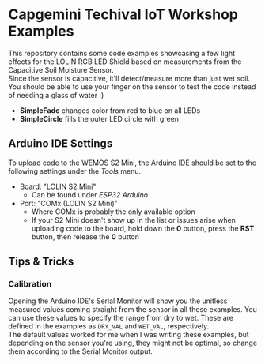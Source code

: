 # Capgemini Techival IoT Workshop Examples
This repository contains some code examples showcasing a few light effects for the LOLIN RGB LED Shield based on measurements from the Capacitive Soil Moisture Sensor.  
Since the sensor is capacitive, it'll detect/measure more than just wet soil. You should be able to use your finger on the sensor to test the code instead of needing a glass of water :)
- **SimpleFade** changes color from red to blue on all LEDs
- **SimpleCircle** fills the outer LED circle with green

## Arduino IDE Settings
To upload code to the WEMOS S2 Mini, the Arduino IDE should be set to the following settings under the _Tools_ menu.
- Board: "LOLIN S2 Mini"
  - Can be found under _ESP32 Arduino_
- Port: "COMx (LOLIN S2 Mini)"
  - Where COMx is probably the only available option
  - If your S2 Mini doesn't show up in the list or issues arise when uploading code to the board, hold down the **0** button, press the **RST** button, then release the **0** button

## Tips & Tricks
### Calibration
Opening the Arduino IDE's Serial Monitor will show you the unitless measured values coming straight from the sensor in all these examples. You can use these values to specify the range from dry to wet. These are defined in the examples as `DRY_VAL` and `WET_VAL`, respectively.  
The default values worked for me when I was writing these examples, but depending on the sensor you're using, they might not be optimal, so change them according to the Serial Monitor output.
